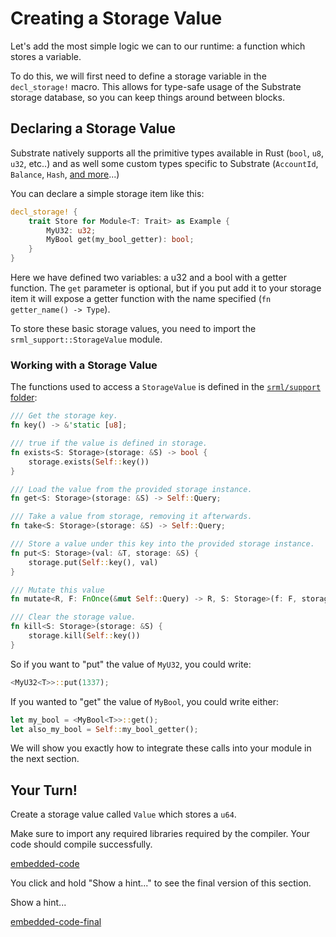 Creating a Storage Value
===

Let's add the most simple logic we can to our runtime: a function which stores a variable.

To do this, we will first need to define a storage variable in the `decl_storage!` macro. This allows for type-safe usage of the Substrate storage database, so you can keep things around between blocks.

## Declaring a Storage Value

Substrate natively supports all the primitive types available in Rust (`bool`, `u8`, `u32`, etc..) and as well some custom types specific to Substrate (`AccountId`, `Balance`, `Hash`, [and more](https://github.com/paritytech/oo7/blob/master/packages/oo7-substrate/src/types.js)...)

You can declare a simple storage item like this:

```rust
decl_storage! {
    trait Store for Module<T: Trait> as Example {
        MyU32: u32;
        MyBool get(my_bool_getter): bool;
    }
}
```

Here we have defined two variables: a u32 and a bool with a getter function. The `get` parameter is optional, but if you put add it to your storage item it will expose a getter function with the name specified (`fn getter_name() -> Type`).

To store these basic storage values, you need to import the `srml_support::StorageValue` module.

### Working with a Storage Value

The functions used to access a `StorageValue` is defined in the [`srml/support` folder](https://github.com/paritytech/substrate/blob/master/srml/support/src/storage/generator.rs#L98):

```rust
/// Get the storage key.
fn key() -> &'static [u8];

/// true if the value is defined in storage.
fn exists<S: Storage>(storage: &S) -> bool {
    storage.exists(Self::key())
}

/// Load the value from the provided storage instance.
fn get<S: Storage>(storage: &S) -> Self::Query;

/// Take a value from storage, removing it afterwards.
fn take<S: Storage>(storage: &S) -> Self::Query;

/// Store a value under this key into the provided storage instance.
fn put<S: Storage>(val: &T, storage: &S) {
    storage.put(Self::key(), val)
}

/// Mutate this value
fn mutate<R, F: FnOnce(&mut Self::Query) -> R, S: Storage>(f: F, storage: &S) -> R;

/// Clear the storage value.
fn kill<S: Storage>(storage: &S) {
    storage.kill(Self::key())
}
```

So if you want to "put" the value of `MyU32`, you could write:

```rust
<MyU32<T>>::put(1337);
```

If you wanted to "get" the value of `MyBool`, you could write either:

```rust
let my_bool = <MyBool<T>>::get();
let also_my_bool = Self::my_bool_getter();
```

We will show you exactly how to integrate these calls into your module in the next section.

## Your Turn!

Create a storage value called `Value` which stores a `u64`.

Make sure to import any required libraries required by the compiler. Your code should compile successfully.

[embedded-code](./assets/1.2-template.rs ':include :type=code embed-template')

You click and hold "Show a hint..." to see the final version of this section.

<a onmousedown="showHint()" onmouseup="hideHint()">Show a hint...</a>

[embedded-code-final](./assets/1.2-finished-code.rs ':include :type=code embed-final')

